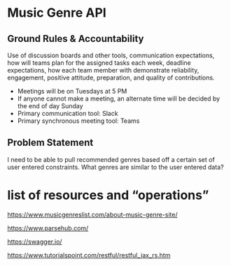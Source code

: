 # Music Genre API

## Ground Rules & Accountability
Use of discussion boards and other tools, communication expectations, how will teams plan for the assigned tasks each week, deadline expectations, how each team member with demonstrate reliability, engagement, positive attitude, preparation, and quality of contributions.

* Meetings will be on Tuesdays at 5 PM
* If anyone cannot make a meeting, an alternate time will be decided by the end of day Sunday
* Primary communication tool: Slack
* Primary synchronous meeting tool: Teams

## Problem Statement
I need to be able to pull recommended genres based off a certain set of user entered constraints. What genres are similar to the user entered data?


# list of resources and “operations”

https://www.musicgenreslist.com/about-music-genre-site/

https://www.parsehub.com/

https://swagger.io/

https://www.tutorialspoint.com/restful/restful_jax_rs.htm


